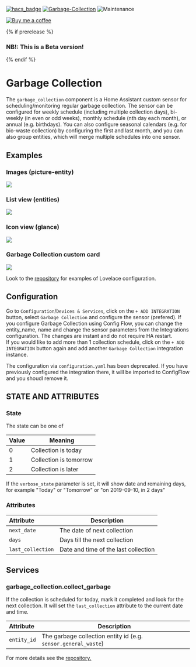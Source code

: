 [![hacs_badge](https://img.shields.io/badge/HACS-Default-orange.svg)](https://github.com/custom-components/hacs) [![Garbage-Collection](https://img.shields.io/github/v/release/bruxy70/Garbage-Collection.svg?1)](https://github.com/bruxy70/Garbage-Collection) ![Maintenance](https://img.shields.io/maintenance/yes/2022.svg)

[![Buy me a coffee](https://img.shields.io/static/v1.svg?label=Buy%20me%20a%20coffee&message=🥨&color=black&logo=buy%20me%20a%20coffee&logoColor=white&labelColor=6f4e37)](https://www.buymeacoffee.com/3nXx0bJDP)

{% if prerelease %}
### NB!: This is a Beta version!
{% endif %}

# Garbage Collection

The `garbage_collection` component is a Home Assistant custom sensor for scheduling/monitoring regular garbage collection. The sensor can be configured for weekly schedule (including multiple collection days), bi-weekly (in even or odd weeks), monthly schedule (nth day each month), or annual (e.g. birthdays). You can also configure seasonal calendars (e.g. for bio-waste collection) by configuring the first and last month, and you can also group entities, which will merge multiple schedules into one sensor.

## Examples
### Images (picture-entity)
<img src="https://github.com/bruxy70/Garbage-Collection/blob/master/images/picture-entity.png">

### List view (entities)
<img src="https://github.com/bruxy70/Garbage-Collection/blob/master/images/sensor.png">

### Icon view (glance)
<img src="https://github.com/bruxy70/Garbage-Collection/blob/master/images/entities.png">

### Garbage Collection custom card
<img src="https://github.com/amaximus/garbage-collection-card/blob/master/garbage_collection_lovelace.jpg">

Look to the <a href="https://github.com/bruxy70/Garbage-Collection">repository</a> for examples of Lovelace configuration.

## Configuration
Go to `Configuration`/`Devices & Services`, click on the `+ ADD INTEGRATION` button, select `Garbage Collection` and configure the sensor (prefered). If you configure Garbage Collection using Config Flow, you can change the entity_name, name and change the sensor parameters from the Integrations configuration. The changes are instant and do not require HA restart.<br />If you would like to add more than 1 collection schedule, click on the `+ ADD INTEGRATION` button again and add another `Garbage Collection` integration instance.

The configuration via `configuration.yaml` has been deprecated. If you have previously configured the integration there, it will be imported to ConfigFlow and you shoudl remove it.

## STATE AND ATTRIBUTES

### State
The state can be one of

| Value | Meaning
|:------|---------
| 0 | Collection is today
| 1 | Collection is tomorrow
| 2 | Collection is later 

If the `verbose_state` parameter is set, it will show date and remaining days, for example "Today" or "Tomorrow" or "on 2019-09-10, in 2 days"

### Attributes
| Attribute | Description
|:----------|------------
| `next_date` | The date of next collection
| `days` | Days till the next collection
| `last_collection` | Date and time of the last collection

## Services
### garbage_collection.collect_garbage
If the collection is scheduled for today, mark it completed and look for the next collection.
It will set the `last_collection` attribute to the current date and time.

| Attribute | Description
|:----------|------------
| `entity_id` | The garbage collection entity id (e.g. `sensor.general_waste`)

For more details see the <a href="https://github.com/bruxy70/Garbage-Collection/blob/development/README.md">repository.</a>
